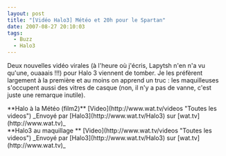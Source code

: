 ```yaml
---
layout: post
title: "[Vidéo Halo3] Météo et 20h pour le Spartan"
date: 2007-08-27 20:10:03
tags:
  - Buzz
  - Halo3
---
```


Deux nouvelles vidéo virales (à l'heure où j'écris, Lapytsh n'en n'a vu qu'une, ouaaais&nbsp;!!!) pour Halo 3 viennent de tomber. Je les préfèrent largement à la première et au moins on apprend un truc&nbsp;: les maquilleuses s'occupent aussi des vitres de casque (non, il n'y a pas de vanne, c'est juste une remarque inutile).

<div>
**Halo à la Météo (film2)**
[Video](http://www.wat.tv/videos "Toutes les videos")
_Envoyé par [Halo3](http://www.wat.tv/Halo3) sur [wat.tv](http://www.wat.tv)_</div>

<div>
**Halo3 au maquillage **
[Video](http://www.wat.tv/videos "Toutes les videos")
_Envoyé par [Halo3](http://www.wat.tv/Halo3) sur [wat.tv](http://www.wat.tv)_</div>